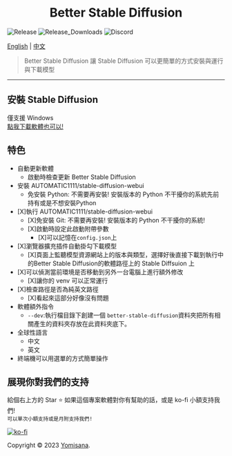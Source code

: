 <h1 align="center">Better Stable Diffusion</h1>
<p>
  <img alt="Release" src="https://img.shields.io/github/v/release/Yomisana/Better-Stable-Diffusion.png?" />
  <img alt="Release_Downloads" src="https://img.shields.io/github/downloads/Yomisana/Better-Stable-Diffusion/total.png?" />
  <img alt="Discord" src="https://img.shields.io/static/v1?&message=Discord&color=5865F2&logo=Discord&logoColor=FFFFFF&label=Mjolnir+Studio" />
</p>

[English](./README.md) | 
[中文](#)

> Better Stable Diffusion 讓 Stable Diffusion 可以更簡單的方式安裝與運行與下載模型

***

## 安裝 Stable Diffusion

僅支援 Windows  
[點我下載軟體也可以!](https://github.com/Yomisana/stable-diffusion-installer/releases/latest/download/Stable-Diffusion-Installer.exe)

## 特色
- 自動更新軟體
  - 啟動時檢查更新 Better Stable Diffusion
- 安裝 AUTOMATIC1111/stable-diffusion-webui
  - 免安裝 Python: 不需要再安裝! 安裝版本的 Python 不干擾你的系統先前持有或是不想安裝Python
- [X]執行 AUTOMATIC1111/stable-diffusion-webui
  - [X]免安裝 Git: 不需要再安裝! 安裝版本的 Python 不干擾你的系統!
  - [X]啟動時設定此啟動附帶參數
    - [X]可以記憶在`config.json`上
- [X]瀏覽器擴充插件自動掛勾下載模型
  - [X]頁面上監聽模型資源網站上的版本與類型，選擇好後直接下載到執行中的Better Stable Diffusion的軟體路徑上的 Stable Diffsuion 上
- [X]可以偵測當前環境是否移動到另外一台電腦上進行額外修改
  - [X]讓你的 venv 可以正常運行
- [X]檢查路徑是否為純英文路徑
  - [X]看起來這部分好像沒有問題
- 軟體額外指令
  - `--dev`:執行檔目錄下創建一個 `better-stable-diffusion`資料夾把所有相關產生的資料夾存放在此資料夾底下。
- 全球性語言
  - 中文
  - 英文
- 終端機可以用選單的方式簡單操作

## 展現你對我們的支持

給個右上方的 Star ⭐️ 如果這個專案軟體對你有幫助的話，或是 ko-fi 小額支持我們!  
``可以單次小額支持或是月附支持我們!``

[![ko-fi](https://ko-fi.com/img/githubbutton_sm.svg)](https://ko-fi.com/F2F3EIJG8)

Copyright © 2023 [Yomisana](https://dev.yomisana.xyz).
